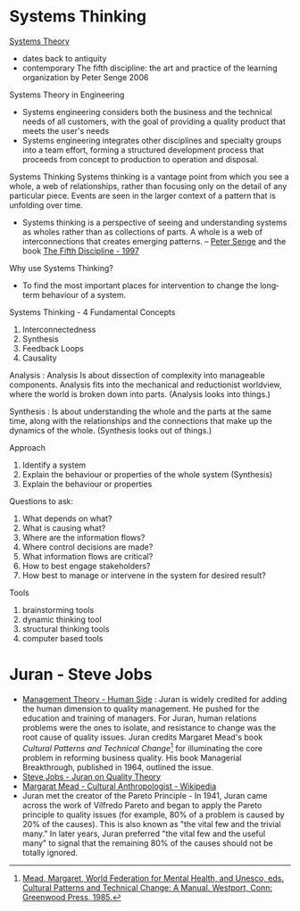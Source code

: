
# Systems Thinking

[Systems Theory](https://en.wikipedia.org/wiki/Systems_theory#In_engineering)
- dates back to antiquity
- contemporary The fifth discipline: the art and practice of the learning organization by Peter Senge 2006

Systems Theory in Engineering
- Systems engineering considers both the business and the technical needs of all customers, with the goal of providing a quality product that meets the user's needs
- Systems engineering integrates other disciplines and specialty groups into a team effort, forming a structured development process that proceeds from concept to production to operation and disposal.

Systems Thinking
Systems thinking is a vantage point from which you see a whole, a web of relationships, rather than focusing only on the detail of any particular piece. Events are seen in the larger context of a pattern that is unfolding over time.
- Systems thinking is a perspective of seeing and understanding systems as wholes rather than as collections of parts. A whole is a web of interconnections that creates emerging patterns. – [Peter Senge](https://en.wikipedia.org/wiki/Peter_Senge) and the book [The Fifth Discipline - 1997](https://en.wikipedia.org/wiki/Peter_Senge)

Why use Systems Thinking?
- To find the most important places for intervention to change the long‐term behaviour of a system.

Systems Thinking - 4 Fundamental Concepts
1. Interconnectedness
1. Synthesis
1. Feedback Loops
1. Causality

Analysis : Analysis Is about dissection of complexity into manageable components. Analysis fits into the mechanical and reductionist worldview, where the world is broken down into parts.  (Analysis looks into things.)

Synthesis : Is about understanding the whole and the parts at the same time, along with the relationships and the connections that make up the dynamics of the whole. (Synthesis looks out of things.)

Approach
1. Identify a system
1. Explain the behaviour or properties of the whole system (Synthesis)
1. Explain the behaviour or properties

Questions to ask:
1. What depends on what?
1. What is causing what?
1. Where are the information flows?
1. Where control decisions are made?
1. What information flows are critical?
1. How to best engage stakeholders?
1. How best to manage or intervene in the system for desired result?

Tools
1. brainstorming tools
1. dynamic thinking tool
1. structural thinking tools
1. computer based tools


# Juran - Steve Jobs
- [Management Theory - Human Side](https://en.wikipedia.org/wiki/Joseph_M._Juran) : Juran is widely credited for adding the human dimension to quality management. He pushed for the education and training of managers. For Juran, human relations problems were the ones to isolate, and resistance to change was the root cause of quality issues. Juran credits Margaret Mead's book *Cultural Patterns and Technical Change*[^CulturalPatterns] for illuminating the core problem in reforming business quality. His book Managerial Breakthrough, published in 1964, outlined the issue.
- [Steve Jobs - Juran on Quality Theory](https://www.youtube.com/watch?v=XbkMcvnNq3g&ab_channel=AmericanSocietyforQuality%2CQualityManagementDivision)
- [Margarat Mead - Cultural Anthropologist - Wikipedia](https://en.wikipedia.org/wiki/Margaret_Mead)
- Juran met the creator of the Pareto Principle - In 1941, Juran came across the work of Vilfredo Pareto and began to apply the Pareto principle to quality issues (for example, 80% of a problem is caused by 20% of the causes). This is also known as "the vital few and the trivial many." In later years, Juran preferred "the vital few and the useful many" to signal that the remaining 80% of the causes should not be totally ignored.

[^CulturalPatterns]: [Mead, Margaret, World Federation for Mental Health, and Unesco, eds. Cultural Patterns and Technical Change: A Manual. Westport, Conn: Greenwood Press, 1985.](www.worldcat.org/isbn/978-0313248399)
